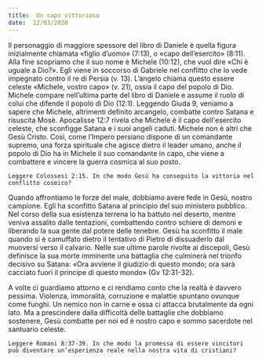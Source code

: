 ```yaml
---
title:  Un capo vittorioso
date:  12/03/2020
---
```


Il personaggio di maggiore spessore del libro di Daniele è quella figura inizialmente chiamata «figlio d’uomo» (7:13), o «capo dell’esercito» (8:11). Alla fine scopriamo che il suo nome è Michele (10:12), che vuol dire «Chi è uguale a Dio?». Egli viene in soccorso di Gabriele nel conflitto che lo vede impegnato contro il re di Persia (v. 13). L’angelo chiama questo essere celeste «Michele, vostro capo» (v. 21), ossia il capo del popolo di Dio. Michele compare nell’ultima parte del libro di Daniele e assume il ruolo di colui che difende il popolo di Dio (12:1). Leggendo Giuda 9, veniamo a sapere che Michele, altrimenti definito arcangelo, combatte contro Satana e risuscita Mosè. Apocalisse 12:7 rivela che Michele è il capo dell'esercito celeste, che sconfigge Satana e i suoi angeli caduti. Michele non è altri che Gesù Cristo. Così, come l’Impero persiano dispone di un comandante supremo, una forza spirituale che agisce dietro il leader umano, anche il popolo di Dio ha in Michele il suo comandante in capo, che viene a combattere e vincere la guerra cosmica al suo posto.

`Leggere Colossesi 2:15. In che modo Gesù ha conseguito la vittoria nel conflitto cosmico?`

Quando affrontiamo le forze del male, dobbiamo avere fede in Gesù, nostro campione. Egli ha sconfitto Satana al principio del suo ministero pubblico. Nel corso della sua esistenza terrena lo ha battuto nel deserto, mentre veniva assalito dalle tentazioni, combattendo contro schiere di demoni e liberando la sua gente dal potere delle tenebre. Gesù ha sconfitto il male quando si è camuffato dietro il tentativo di Pietro di dissuaderlo dal muoversi verso il calvario. Nelle sue ultime parole rivolte ai discepoli, Gesù definisce la sua morte imminente una battaglia che culminerà nel trionfo decisivo su Satana: «Ora avviene il giudizio di questo mondo; ora sarà cacciato fuori il principe di questo mondo» (Gv 12:31-32).

A volte ci guardiamo attorno e ci rendiamo conto che la realtà è davvero pessima. Violenza, immoralità, corruzione e malattie spuntano ovunque come funghi. Un nemico non in carne e ossa ci attacca brutalmente da ogni lato. Ma a prescindere dalla difficoltà delle battaglie che dobbiamo sostenere, Gesù combatte per noi ed è nostro capo e sommo sacerdote nel santuario celeste.

`Leggere Romani 8:37-39. In che modo la promessa di essere vincitori può diventare un’esperienza reale nella nostra vita di cristiani?`